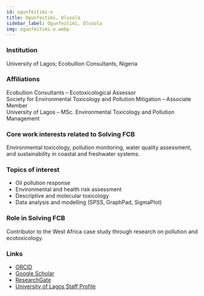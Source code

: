 ```yaml
---
id: ogunfeitimi-o
title: Ogunfeitimi, Olusola
sidebar_label: Ogunfeitimi, Olusola
img: ogunfeitimi-o.webp
---
```


### Institution
University of Lagos; Ecobullion Consultants, Nigeria

### Affiliations
Ecobullion Consultants – Ecotoxicological Assessor  
Society for Environmental Toxicology and Pollution Mitigation – Associate Member  
University of Lagos – MSc. Environmental Toxicology and Pollution Management

### Core work interests related to Solving FCB
Environmental toxicology, pollution monitoring, water quality assessment, and sustainability in coastal and freshwater systems.

### Topics of interest
- Oil pollution response  
- Environmental and health risk assessment  
- Descriptive and molecular toxicology  
- Data analysis and modelling (SPSS, GraphPad, SigmaPlot)

### Role in Solving FCB
Contributor to the West Africa case study through research on pollution and ecotoxicology.

### Links
- [ORCID](https://orcid.org/0000-0002-5087-1272)
- [Google Scholar](https://scholar.google.com/citations?user=Hh9z0RgAAAAJ)
- [ResearchGate](https://www.researchgate.net/profile/Olusola-Ogunfeitimi)
- [University of Lagos Staff Profile](https://unilag.edu.ng/?our-staff=ogunfeitimi-olusola-ayoola)